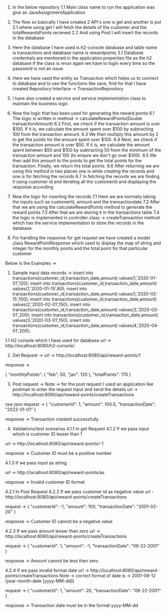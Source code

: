 1. In the below repository 
1.1 Main class name to run the application was give as JavaAssignmentApplication 

2. The flow so basically I have created 2 API's one is get and another is put
2.1 where using get I will fetch the details of the customer and the totalRewardsPoints recieved
2.2 And using Post I will insert the records in the database

3. Here the database I have used is h2-console database and table name is transactions and database name is rewardpoints
3.1 Database credentials are mentioned in the application.properties file as the h2 database if the class is rerun again we have to login every time so the password is not an issue

4. Here we have used the entity as Transaction which helps us to connect to database and to use the functions like save, find for that I have created Repository Interface -> TransactionRepository

5. I have also created a service and service implementation class to maintain the business logic

6. Now the logic that has been used for generating the reward points 
6.1 The logic is written in method -> calculateRewardPoints(Double transactionAmount)
6.2 First, we check if the transaction amount is over $100. If it is, we calculate the amount spent over $100 by subtracting 100 from the transaction amount.
6.3 We then multiply this amount by 2 to get the points for the amount spent over $100.
6.4 Next, we check if the transaction amount is over $50. If it is, we calculate the amount spent between $50 and $100 by subtracting 50 from the minimum of the transaction amount and 100 (to ensure we don't go over $100).
6.5 We then add this amount to the points to get the total points for the transaction.
Finally, we return the total points.
6.6 After returning we are using this method in two places one is while creating the records and one is for fetching the records
6.7 In fetching the records we are finding it using customer id and iterating all the customerId and displaying the response according 

7. Now the logic for inserting the records
7.1 Here we are normally taking the inputs such as customerId, amount and the transactiondate
7.2 After that we are using the calculateRewardPoints method to generate the reward points 
7.3 After that we are storing it in the transactions table 
7.4 the logic is implemented in controller class -> createTransaction method which has the service implementation to store the records in the database.


8. For handling the response for get request we have created a model class RewardPointResponse which used to display the map of string and integer for the monthly points and the total point for that particular customer

Below is the Examples ->

1. Sample input data records ->
insert into transactions(customer_id,transaction_date,amount) values(1,'2020-01-01',120);
insert into transactions(customer_id,transaction_date,amount) values(1,'2020-01-15',80);
insert into transactions(customer_id,transaction_date,amount) values(1,'2020-02-15',100);
insert into transactions(customer_id,transaction_date,amount) values(2,'2020-02-01',150);
insert into transactions(customer_id,transaction_date,amount) values(3,'2020-03-01',200);
insert into transactions(customer_id,transaction_date,amount) values(3,'2020-03-01',150);
insert into transactions(customer_id,transaction_date,amount) values(4,'2020-04-01',200);

1.1 H2 console which I have used for database 
url -> http://localhost:8080/h2-console/

2. Get Request ->
url -> http://localhost:8080/api/reward-points/1

response ->

{
    "monthlyPoints": {
        "feb": 50,
        "jan": 120
    },
    "totalPoints": 170
}


3. Post request ->
Note -> for the post request I used an application like postman to enter the request input and send the details 
url -> http://localhost:8080/api/reward-points/createTransactions

raw json request ->
{
  "customerId": 1,
  "amount": 100.0,
  "transactionDate": "2022-01-01"
}

response ->
Transaction created successfully

4. Validations/test scenarios
4.1.1 In get Request
4.1.2 If we pass input which is customer ID lesser than 1

url -> http://localhost:8080/api/reward-points/-1

response ->
Customer ID must be a positive number

4.1.3 If we pass input as string 

url -> http://localhost:8080/api/reward-points/as

response ->
Invalid customer ID format

4.2.1 In Post Request 
4.2.2  If we pass customer Id as negative value
url - http://localhost:8080/api/reward-points/createTransactions

request ->
{
  "customerId": -1,
  "amount": 100,
  "transactionDate": "2001-02-20"
}

response ->
Customer ID cannot be a negative value

4.2.3 If we pass amount lesser than zero
url -> http://localhost:8080/api/reward-points/createTransactions

request ->
{
  "customerId": 1,
  "amount": -1,
  "transactionDate": "08-22-2001"
}

response ->
Amount cannot be less than zero

4.2.4 If we pass invalid format date
url -> http://localhost:8080/api/reward-points/createTransactions
Note -> correct format of date is -> 2001-06-12 (year-month-date [yyyy-MM-dd])

request ->
{
  "customerId": 1,
  "amount": 20,
  "transactionDate": "08-22-2001"
}

response ->
Transaction date must be in the format yyyy-MM-dd
